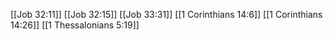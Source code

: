 [[Job 32:11]]
[[Job 32:15]]
[[Job 33:31]]
[[1 Corinthians 14:6]]
[[1 Corinthians 14:26]]
[[1 Thessalonians 5:19]]
